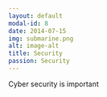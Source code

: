 ```yaml
---
layout: default
modal-id: 8
date: 2014-07-15
img: submarine.png
alt: image-alt
title: Security
passion: Security
---
```

Cyber security is important